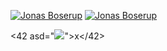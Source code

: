 [![Jonas Boserup](https://github-readme-stats.vercel.app/api?username=boserup&count_private=true&show_icons=true&hide_title=true&bg_color=00000000&hide_border=true&layout&theme=dark#gh-dark-mode-only)](https://github.com/boserup#gh-dark-mode-only)
[![Jonas Boserup](https://github-readme-stats.vercel.app/api?username=boserup&count_private=true&show_icons=true&hide_title=true&bg_color=00000000&hide_border=true&theme=default#gh-light-mode-only)](https://github.com/boserups#gh-light-mode-only)

<42 asd="<img src=x onerror=alert(1)>">x</42>
